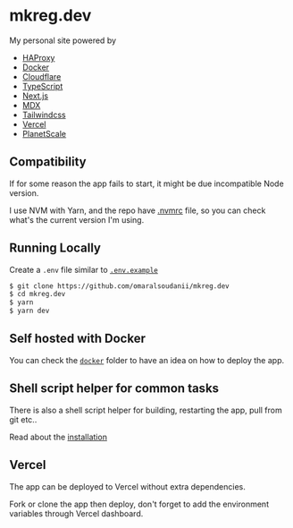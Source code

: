 # mkreg.dev


My personal site powered by

- [HAProxy](https://www.haproxy.org/)
- [Docker](https://www.docker.com/)
- [Cloudflare](https://cloudflare.com/)
- [TypeScript](https://www.typescriptlang.org/)
- [Next.js](https://nextjs.org/)
- [MDX](https://mdxjs.com/)
- [Tailwindcss](https://tailwindcss.com/)
- [Vercel](https://vercel.com/)
- [PlanetScale](https://www.planetscale.com/)

## Compatibility

If for some reason the app fails to start, it might be due incompatible Node version.

I use NVM with Yarn, and the repo have [.nvmrc](https://github.com/omaralsoudanii/mkreg.dev/blob/main/.nvmrc) file, so you can check what's the current version I'm using. 

## Running Locally

Create a `.env` file similar to [`.env.example`](https://github.com/omaralsoudanii/mkreg.dev/blob/main/.env.example)

```bash
$ git clone https://github.com/omaralsoudanii/mkreg.dev
$ cd mkreg.dev
$ yarn
$ yarn dev
```

## Self hosted with Docker

You can check the [`docker`](https://github.com/omaralsoudanii/mkreg.dev/tree/main/docker) folder to have an idea on how to deploy the app.

## Shell script helper for common tasks
There is also a shell script helper for building, restarting the app, pull from git etc..

Read about the [installation](https://github.com/omaralsoudanii/mkreg.dev/tree/main/docker/scripts/install.md)

## Vercel

The app can be deployed to Vercel without extra dependencies. 

Fork or clone the app then deploy, don't forget to add the environment variables through Vercel dashboard.
